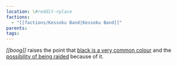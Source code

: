 ```yaml
---
location: \#reddit-rplace
factions:
  - "[[factions/Kessoku Band|Kessoku Band]]"
parents: 
tags: 
---
```

*[[boog]]* raises the point that [black is a very common colour](discord://discord.com/channels/1093664259273130084/1131230952119615600/1131574640301576192) and the [possibility of being raided](discord://discord.com/channels/1093664259273130084/1131230952119615600/1131574670135664650) because of it.
